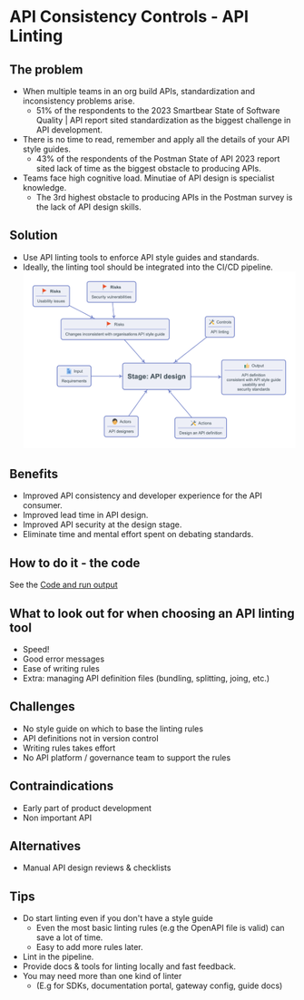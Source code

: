 # API Consistency Controls - API Linting

## The problem
- When multiple teams in an org build APIs, standardization and inconsistency problems arise.  
  - 51% of the respondents to the 2023 Smartbear State of Software Quality | API report sited standardization as the biggest challenge in API development.
- There is no time to read, remember and apply all the details of your API style guides. 
  - 43% of the respondents of the Postman State of API 2023 report sited lack of time as the biggest obstacle to producing APIs.
- Teams face high cognitive load. Minutiae of API design is specialist knowledge.
  - The 3rd highest obstacle to producing APIs in the Postman survey is the lack of API design skills.

## Solution
- Use API linting tools to enforce API style guides and standards. 
- Ideally, the linting tool should be integrated into the CI/CD pipeline.
  ![API Linting Control](./api_linting.png)

## Benefits
- Improved API consistency and developer experience for the API consumer.
- Improved lead time in API design. 
- Improved API security at the design stage. 
- Eliminate time and mental effort spent on debating standards.

## How to do it - the code
See the [Code and run output](./.github/workflows/api-consistency.yml)

## What to look out for when choosing an API linting tool
- Speed! 
- Good error messages
- Ease of writing rules
- Extra: managing API definition files (bundling, splitting, joing, etc.)

## Challenges
- No style guide on which to base the linting rules
- API definitions not in version control
- Writing rules takes effort
- No API platform / governance team to support the rules

## Contraindications
- Early part of product development
- Non important API

## Alternatives
- Manual API design reviews & checklists

## Tips 
- Do start linting even if you don't have a style guide
  - Even the most basic linting rules (e.g the OpenAPI file is valid) can save a lot of time.
  - Easy to add more rules later.
- Lint in the pipeline. 
- Provide docs & tools for linting locally and fast feedback.
- You may need more than one kind of linter 
  - (E.g for SDKs, documentation portal, gateway config, guide docs)
